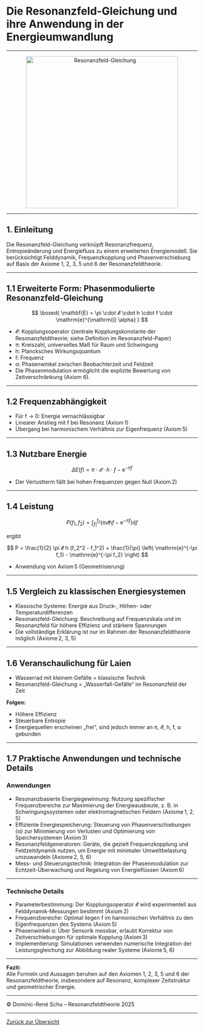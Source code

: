 # Die Resonanzfeld-Gleichung und ihre Anwendung in der Energieumwandlung

---

<p align="center">
  <img src="../bilder/symbolgrafik.png" alt="Resonanzfeld-Gleichung" width="400"/>
</p>

---

## 1. Einleitung

Die Resonanzfeld-Gleichung verknüpft Resonanzfrequenz, Entropieänderung und Energiefluss zu einem erweiterten Energiemodell. Sie berücksichtigt Felddynamik, Frequenzkopplung und Phasenverschiebung auf Basis der Axiome 1, 2, 3, 5 und 6 der Resonanzfeldtheorie.

---

## 1.1 Erweiterte Form: Phasenmodulierte Resonanzfeld-Gleichung

$$
\boxed{
\mathbf{E} = \pi \cdot 𝓔 \cdot h \cdot f \cdot \mathrm{e}^{\mathrm{i} \alpha}
}
$$

- 𝓔: Kopplungsoperator (zentrale Kopplungskonstante der Resonanzfeldtheorie; siehe Definition im Resonanzfeld-Paper)
- π: Kreiszahl, universelles Maß für Raum und Schwingung
- h: Plancksches Wirkungsquantum
- f: Frequenz
- α: Phasenwinkel zwischen Beobachterzeit und Feldzeit
- Die Phasenmodulation ermöglicht die explizite Bewertung von Zeitverschränkung (Axiom 6).

---

## 1.2 Frequenzabhängigkeit

- Für f → 0: Energie vernachlässigbar
- Linearer Anstieg mit f bei Resonanz (Axiom 1)
- Übergang bei harmonischem Verhältnis zur Eigenfrequenz (Axiom 5)

---

## 1.3 Nutzbare Energie

$$
\Delta E(f) = \pi \cdot 𝓔 \cdot h \cdot f - \mathrm{e}^{-\pi f}
$$

- Der Verlustterm fällt bei hohen Frequenzen gegen Null (Axiom 2)

---

## 1.4 Leistung

$$
P(f_1, f_2) = \int_{f_1}^{f_2} \left( \pi 𝓔 h f - \mathrm{e}^{-\pi f} \right) \mathrm{d}f
$$

ergibt

$$
P = \frac{1}{2} \pi 𝓔 h (f_2^2 - f_1^2) + \frac{1}{\pi} \left( \mathrm{e}^{-\pi f_1} - \mathrm{e}^{-\pi f_2} \right)
$$

- Anwendung von Axiom 5 (Geometrisierung)

---

## 1.5 Vergleich zu klassischen Energiesystemen

- Klassische Systeme: Energie aus Druck-, Höhen- oder Temperaturdifferenzen
- Resonanzfeld-Gleichung: Beschreibung auf Frequenzskala und im Resonanzfeld für höhere Effizienz und stärkere Spannungen
- Die vollständige Erklärung ist nur im Rahmen der Resonanzfeldtheorie möglich (Axiome 2, 3, 5)

---

## 1.6 Veranschaulichung für Laien

- Wasserrad mit kleinem Gefälle = klassische Technik
- Resonanzfeld-Gleichung = „Wasserfall-Gefälle“ im Resonanzfeld der Zeit

**Folgen:**

- Höhere Effizienz
- Steuerbare Entropie
- Energiequellen erscheinen „frei“, sind jedoch immer an π, 𝓔, h, f, α gebunden

---

## 1.7 Praktische Anwendungen und technische Details

### Anwendungen

- Resonanzbasierte Energiegewinnung: Nutzung spezifischer Frequenzbereiche zur Maximierung der Energieausbeute, z. B. in Schwingungssystemen oder elektromagnetischen Feldern (Axiome 1, 2, 5)
- Effiziente Energiespeicherung: Steuerung von Phasenverschiebungen (α) zur Minimierung von Verlusten und Optimierung von Speichersystemen (Axiom 3)
- Resonanzfeldgeneratoren: Geräte, die gezielt Frequenzkopplung und Feldzeitdynamik nutzen, um Energie mit minimaler Umweltbelastung umzuwandeln (Axiome 2, 5, 6)
- Mess- und Steuerungstechnik: Integration der Phasenmodulation zur Echtzeit-Überwachung und Regelung von Energieflüssen (Axiom 6)

---

### Technische Details

- Parameterbestimmung: Der Kopplungsoperator 𝓔 wird experimentell aus Felddynamik-Messungen bestimmt (Axiom 2)
- Frequenzbereiche: Optimal liegen f im harmonischen Verhältnis zu den Eigenfrequenzen des Systems (Axiom 5)
- Phasenwinkel α: Über Sensorik messbar, erlaubt Korrektur von Zeitverschiebungen für optimale Kopplung (Axiom 3)
- Implementierung: Simulationen verwenden numerische Integration der Leistungsgleichung zur Abbildung realer Systeme (Axiome 5, 6)

---

**Fazit:**  
Alle Formeln und Aussagen beruhen auf den Axiomen 1, 2, 3, 5 und 6 der Resonanzfeldtheorie, insbesondere auf Resonanz, komplexer Zeitstruktur und geometrischer Energie.

---

© Dominic-René Schu – Resonanzfeldtheorie 2025

---

[Zurück zur Übersicht](../../../README.md)
